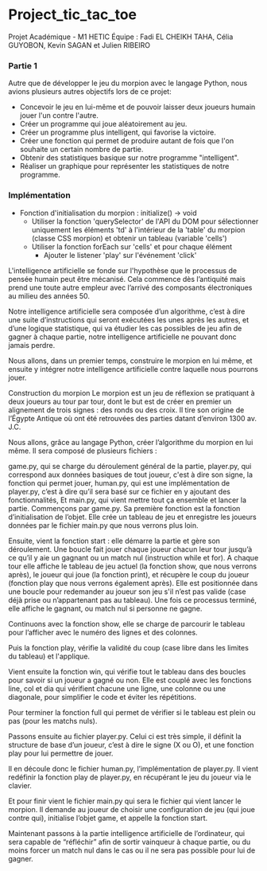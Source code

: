 # Project_tic_tac_toe
Projet Académique - M1 HETIC
Équipe : Fadi EL CHEIKH TAHA, Célia GUYOBON, Kevin SAGAN et Julien RIBEIRO

### Partie 1

Autre que de développer le jeu du morpion avec le langage Python, nous avions plusieurs autres objectifs lors de ce projet:
* Concevoir le jeu en lui-même et de pouvoir laisser deux joueurs humain jouer l'un contre l'autre.
* Créer un programme qui joue aléatoirement au jeu.
* Créer un programme plus intelligent, qui favorise la victoire.
* Créer une fonction qui permet de produire autant de fois que l'on souhaite un certain nombre de partie.
* Obtenir des statistiques basique sur notre programme "intelligent".
* Réaliser un graphique pour représenter les statistiques de notre programme.


### Implémentation

* Fonction d'initialisation du morpion : initialize() -> void
  - Utiliser la fonction 'querySelector' de l'API du DOM pour sélectionner uniquement les éléments 'td' à l'intérieur de la 'table' du morpion (classe CSS morpion) et obtenir un tableau (variable 'cells')
  - Utiliser la fonction forEach sur 'cells' et pour chaque élément
    - Ajouter le listener 'play' sur l'événement 'click'
    
L'intelligence artificielle se fonde sur l'hypothèse que le processus de pensée humain peut être mécanisé. Cela commence dès l’antiquité mais prend une toute autre empleur avec l’arrivé des composants électroniques au milieu des années 50.

Notre intelligence artificielle sera composée d’un algorithme, c’est à dire une suite d’instructions qui seront exécutées les unes après les autres, et d’une logique statistique, qui va étudier les cas possibles de jeu afin de gagner à chaque partie, notre intelligence artificielle ne pouvant donc jamais perdre.

Nous allons, dans un premier temps, construire le morpion en lui même, et ensuite y intégrer notre intelligence artificielle contre laquelle nous pourrons jouer.

Construction du morpion
Le morpion est un jeu de réflexion se pratiquant à deux joueurs au tour par tour, dont le but est de créer en premier un alignement de trois signes : des ronds ou des croix. Il tire son origine de l’Égypte Antique où ont été retrouvées des parties datant d’environ 1300 av. J.C.

Nous allons, grâce au langage Python, créer l’algorithme du morpion en lui même. Il sera composé de plusieurs fichiers :

game.py, qui se charge du déroulement général de la partie,
player.py, qui correspond aux données basiques de tout joueur, c'est à dire son signe, la fonction qui permet jouer,
human.py, qui est une implémentation de player.py, c’est à dire qu’il sera basé sur ce fichier en y ajoutant des fonctionnalités,
Et main.py, qui vient mettre tout ça ensemble et lancer la partie.
Commençons par game.py. Sa première fonction est la fonction d’initialisation de l’objet. Elle crée un tableau de jeu et enregistre les joueurs données par le fichier main.py que nous verrons plus loin.

Ensuite, vient la fonction start : elle démarre la partie et gère son déroulement. Une boucle fait jouer chaque joueur chacun leur tour jusqu’à ce qu’il y aie un gagnant ou un match nul (instruction while et for). A chaque tour elle affiche le tableau de jeu actuel (la fonction show, que nous verrons après), le joueur qui joue (la fonction print), et récupère le coup du joueur (fonction play que nous verrons également après). Elle est positionnée dans une boucle pour redemander au joueur son jeu s'il n’est pas valide (case déjà prise ou n’appartenant pas au tableau). Une fois ce processus terminé, elle affiche le gagnant, ou match nul si personne ne gagne.

Continuons avec la fonction show, elle se charge de parcourir le tableau pour l’afficher avec le numéro des lignes et des colonnes.

Puis la fonction play, vérifie la validité du coup (case libre dans les limites du tableau) et l'applique.

Vient ensuite la fonction win, qui vérifie tout le tableau dans des boucles pour savoir si un joueur a gagné ou non. Elle est couplé avec les fonctions line, col et dia qui vérifient chacune une ligne, une colonne ou une diagonale, pour simplifier le code et éviter les répétitions.

Pour terminer la fonction full qui permet de vérifier si le tableau est plein ou pas (pour les matchs nuls).

Passons ensuite au fichier player.py. Celui ci est très simple, il définit la structure de base d’un joueur, c’est à dire le signe (X ou O), et une fonction play pour lui permettre de jouer.

Il en découle donc le fichier human.py, l’implémentation de player.py. Il vient redéfinir la fonction play de player.py, en récupérant le jeu du joueur via le clavier.

Et pour finir vient le fichier main.py qui sera le fichier qui vient lancer le morpion. Il demande au joueur de choisir une configuration de jeu (qui joue contre qui), initialise l’objet game, et appelle la fonction start.

Maintenant passons à la partie intelligence artificielle de l’ordinateur, qui sera capable de “réfléchir” afin de sortir vainqueur à chaque partie, ou du moins forcer un match nul dans le cas ou il ne sera pas possible pour lui de gagner.
